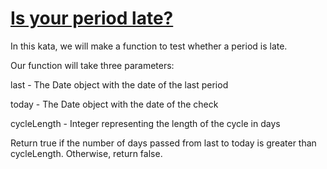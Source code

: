 # [Is your period late?](https://www.codewars.com/kata/is-your-period-late "https://www.codewars.com/kata/578a8a01e9fd1549e50001f1")

In this kata, we will make a function to test whether a period is late.

Our function will take three parameters:

last - The Date object with the date of the last period

today - The Date object with the date of the check

cycleLength - Integer representing the length of the cycle in days

Return true if the number of days passed from last to today is greater than cycleLength. Otherwise, return false.